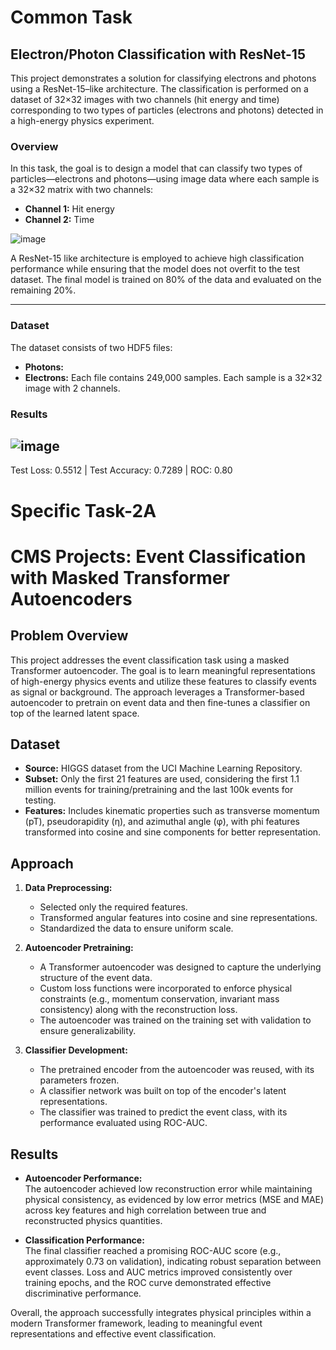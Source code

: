 # Common Task
## Electron/Photon Classification with ResNet-15

This project demonstrates a solution for classifying electrons and photons using a ResNet-15–like architecture. The classification is performed on a dataset of 32×32 images with two channels (hit energy and time) corresponding to two types of particles (electrons and photons) detected in a high-energy physics experiment.


### Overview

In this task, the goal is to design a model that can classify two types of particles—electrons and photons—using image data where each sample is a 32×32 matrix with two channels:
- **Channel 1:** Hit energy
- **Channel 2:** Time

![image](https://github.com/user-attachments/assets/26a6f068-1465-4825-8dc5-563a0973cd5e)

A ResNet-15 like architecture is employed to achieve high classification performance while ensuring that the model does not overfit to the test dataset. The final model is trained on 80% of the data and evaluated on the remaining 20%.

---

### Dataset

The dataset consists of two HDF5 files:
- **Photons:**
- **Electrons:**
Each file contains 249,000 samples. Each sample is a 32×32 image with 2 channels.

### Results
![image](https://github.com/user-attachments/assets/41b7158b-8ba8-47c7-b3d4-8c5af9509bd3)
---
Test Loss: 0.5512 | Test Accuracy: 0.7289 | ROC: 0.80

# Specific Task-2A
# CMS Projects: Event Classification with Masked Transformer Autoencoders

## Problem Overview
This project addresses the event classification task using a masked Transformer autoencoder. The goal is to learn meaningful representations of high-energy physics events and utilize these features to classify events as signal or background. The approach leverages a Transformer-based autoencoder to pretrain on event data and then fine-tunes a classifier on top of the learned latent space.

## Dataset
- **Source:** HIGGS dataset from the UCI Machine Learning Repository.
- **Subset:** Only the first 21 features are used, considering the first 1.1 million events for training/pretraining and the last 100k events for testing.
- **Features:** Includes kinematic properties such as transverse momentum (pT), pseudorapidity (η), and azimuthal angle (φ), with phi features transformed into cosine and sine components for better representation.

## Approach
1. **Data Preprocessing:**  
   - Selected only the required features.
   - Transformed angular features into cosine and sine representations.
   - Standardized the data to ensure uniform scale.
   
2. **Autoencoder Pretraining:**  
   - A Transformer autoencoder was designed to capture the underlying structure of the event data.
   - Custom loss functions were incorporated to enforce physical constraints (e.g., momentum conservation, invariant mass consistency) along with the reconstruction loss.
   - The autoencoder was trained on the training set with validation to ensure generalizability.

3. **Classifier Development:**  
   - The pretrained encoder from the autoencoder was reused, with its parameters frozen.
   - A classifier network was built on top of the encoder's latent representations.
   - The classifier was trained to predict the event class, with its performance evaluated using ROC-AUC.

## Results
- **Autoencoder Performance:**  
  The autoencoder achieved low reconstruction error while maintaining physical consistency, as evidenced by low error metrics (MSE and MAE) across key features and high correlation between true and reconstructed physics quantities.
  
- **Classification Performance:**  
  The final classifier reached a promising ROC-AUC score (e.g., approximately 0.73 on validation), indicating robust separation between event classes. Loss and AUC metrics improved consistently over training epochs, and the ROC curve demonstrated effective discriminative performance.

Overall, the approach successfully integrates physical principles within a modern Transformer framework, leading to meaningful event representations and effective event classification.


